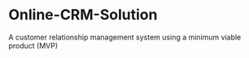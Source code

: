 # Online-CRM-Solution
A customer relationship management system using a minimum viable product (MVP)
